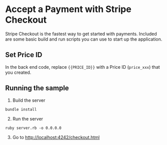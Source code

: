 # Accept a Payment with Stripe Checkout

Stripe Checkout is the fastest way to get started with payments. Included are some basic build and run scripts you can use to start up the application.

## Set Price ID

In the back end code, replace `{{PRICE_ID}}` with a Price ID (`price_xxx`) that you created.

## Running the sample

1. Build the server

~~~
bundle install
~~~

2. Run the server

~~~
ruby server.rb -o 0.0.0.0
~~~

3. Go to [http://localhost:4242/checkout.html](http://localhost:4242/checkout.html)